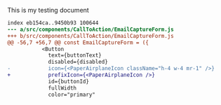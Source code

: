 This is my testing document


```diff --git a/src/components/CallToAction/EmailCaptureForm.js b/src/components/CallToAction/EmailCaptureForm.js
index eb154ca..9450b93 100644
--- a/src/components/CallToAction/EmailCaptureForm.js
+++ b/src/components/CallToAction/EmailCaptureForm.js
@@ -56,7 +56,7 @@ const EmailCaptureForm = ({
           <Button
             text={buttonText}
             disabled={disabled}
-            icon={<PaperAirplaneIcon className="h-4 w-4 mr-1" />}
+            prefixIcon={<PaperAirplaneIcon />}
             id={buttonId}
             fullWidth
             color="primary"
```
